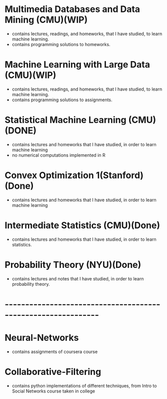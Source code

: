 # Multimedia Databases and Data Mining (CMU)(WIP)
- contains lectures, readings, and homeworks, that I have studied, to learn machine learning.
- contains programming solutions to homeworks.
# Machine Learning with Large Data (CMU)(WIP)
- contains lectures, readings, and homeworks, that I have studied, to learn machine learning.
- contains programming solutions to assignments.
# Statistical Machine Learning (CMU)(DONE)
- contains lectures and homeworks that I have studied, in order to learn machine learning
- no numerical computations implemented in R
# Convex Optimization 1(Stanford)(Done)
- contains lectures and homeworks that I have studied, in order to learn machine learning
# Intermediate Statistics (CMU)(Done)
- contains lectures and homeworks that I have studied, in order to learn statistics.
# Probability Theory (NYU)(Done)
- contains lectures and notes that I have studied, in order to learn probability theory.  
# -------------------------------------------------------------
# Neural-Networks
- contains assignments of coursera course
# Collaborative-Filtering
- contains python implementations of different techniques, from Intro to Social Networks course taken in college


